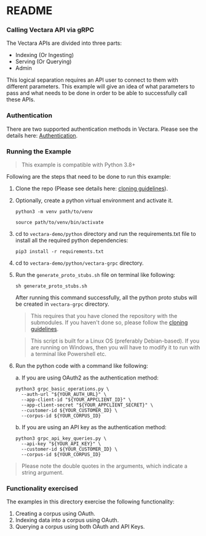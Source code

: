 # README #

### Calling Vectara API via gRPC ###

The Vectara APIs are divided into three parts:

* Indexing (Or Ingesting)
* Serving (Or Querying)
* Admin

This logical separation requires an API user to connect to them with different parameters.
This example will give an idea of what parameters to pass and what needs to be done in 
order to be able to successfully call these APIs.

### Authentication

There are two supported authentication methods in Vectara. 
Please see the details here: [Authentication](../../../README.md).

### Running the Example
> This example is compatible with Python 3.8+

Following are the steps that need to be done to run this example:

1. Clone the repo (Please see details here: [cloning guidelines](../../../README.md)).
2. Optionally, create a python virtual environment and activate it.

    `python3 -m venv path/to/venv`

    `source path/to/venv/bin/activate`

3. cd to `vectara-demo/python` directory and run the requirements.txt file to install all the required python dependencies:

    `pip3 install -r requirements.txt`
4. cd to `vectara-demo/python/vectara-grpc` directory.
5. Run the `generate_proto_stubs.sh` file on terminal like following:

    `sh generate_proto_stubs.sh`
   
    After running this command successfully, all the python proto stubs will be created in `vectara-grpc` directory.

    > This requires that you have cloned the repository with the submodules. If you haven't done so, please follow the [cloning guidelines](../../../README.md).

    > This script is built for a Linux OS (preferably Debian-based). If you are running on Windows, then you will have to modify it to run with a terminal like Powershell etc.

6. Run the python code with a command like following:

    a. If you are using OAuth2 as the authentication method:

      ```shell
      python3 grpc_basic_operations.py \
        --auth-url "${YOUR_AUTH_URL}" \
        --app-client-id "${YOUR_APPCLIENT_ID}" \
        --app-client-secret "${YOUR_APPCLIENT_SECRET}" \
        --customer-id ${YOUR_CUSTOMER_ID} \
        --corpus-id ${YOUR_CORPUS_ID}
      ```

    b. If you are using an API key as the authentication method:

      ```shell
      python3 grpc_api_key_queries.py \
        --api-key "${YOUR_API_KEY}" \
        --customer-id ${YOUR_CUSTOMER_ID} \
        --corpus-id ${YOUR_CORPUS_ID}
      ```

> Please note the double quotes in the arguments, which indicate a string argument.

### Functionality exercised

The examples in this directory exercise the following functionality:

1. Creating a corpus using OAuth.
2. Indexing data into a corpus using OAuth.
3. Querying a corpus using both OAuth and API Keys.